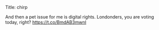 Title: chirp

And then a pet issue for me is digital rights. Londonders, you are voting today, right? <a href="https://t.co/BmdAB3mwnI">https://t.co/BmdAB3mwnI</a>
